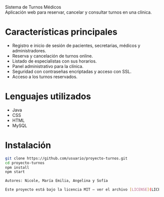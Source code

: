 Sistema de Turnos Médicos  
Aplicación web para reservar, cancelar y consultar turnos en una clínica.

#  Características principales
- Registro e inicio de sesión de pacientes, secretarias, médicos y administradores.
- Reserva y cancelación de turnos online.
- Listado de especialistas con sus horarios.
- Panel administrativo para la clínica.
- Seguridad con contraseñas encriptadas y acceso con SSL.
- Acceso a los turnos reservados. 

# Lenguajes utilizados
- Java
- CSS
- HTML
- MySQL

# Instalación
```bash
git clone https://github.com/usuario/proyecto-turnos.git
cd proyecto-turnos
npm install
npm start

Autores: Nicole, María Emilia, Angelina y Sofía

Este proyecto está bajo la licencia MIT – ver el archivo [LICENSE](LICENSE) para más detalles.
